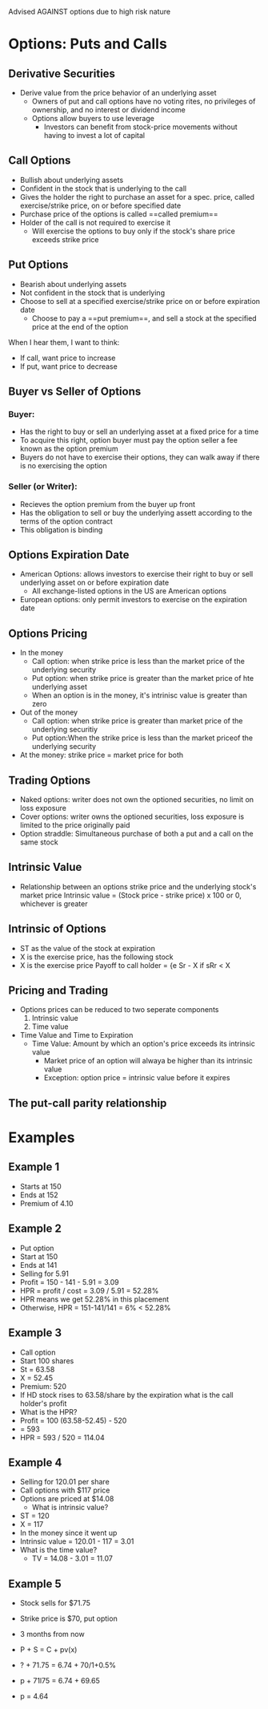Advised AGAINST options due to high risk nature
# Options: Puts and Calls
## Derivative Securities
- Derive value from the price behavior of an underlying asset
	- Owners of put and call options have no voting rites, no privileges of ownership, and no interest or dividend income
	- Options allow buyers to use leverage
		- Investors can benefit from stock-price movements without having to invest a lot of capital
## Call Options
- Bullish about underlying assets
- Confident in the stock that is underlying to the call
- Gives the holder the right to purchase an asset for a spec. price, called exercise/strike price, on or before specified date
- Purchase price of the options is called ==called premium==
- Holder of the call is not required to exercise it
	- Will exercise the options to buy only if the stock's share price exceeds strike price
## Put Options
- Bearish about underlying assets
- Not confident in the stock that is underlying
- Choose to sell at a specified exercise/strike price on or before expiration date
	- Choose to pay a ==put premium==, and sell a stock at the specified price at the end of the option

When I hear them, I want to think:
- If call, want price to increase
- If put, want price to decrease
## Buyer vs Seller of Options
### Buyer:
- Has the right to buy or sell an underlying asset at a fixed price for a time
- To acquire this right, option buyer must pay the option seller a fee known as the option premium
- Buyers do not have to exercise their options, they can walk away if there is no exercising the option
### Seller (or Writer):
- Recieves the option premium from the buyer up front
- Has the obligation to sell or buy the underlying assett according to the terms of the option contract
- This obligation is binding
## Options Expiration Date
- American Options: allows investors to exercise their right to buy or sell underlying asset on or before expiration date
	- All exchange-listed options in the US are American options
- European options: only permit investors to exercise on the expiration date
## Options Pricing
- In the money
	- Call option: when strike price is less than the market price of the underlying security
	- Put option: when strike price is greater than the market price of hte underlying asset
	- When an option is in the money, it's intrinisc value is greater than zero
- Out of the money
	- Call option: when strike price is greater than market price of the underlying securitiy
	- Put option:When the strike price is less than the market priceof the underlying security
- At the money: strike price = market price for both
## Trading Options
- Naked options: writer does not own the optioned securities, no limit on loss exposure
- Cover options: writer owns the optioned securities, loss exposure is limited to the price originally paid
- Option straddle: Simultaneous purchase of both a put and a call on the same stock
## Intrinsic Value
- Relationship between an options strike price and the underlying stock's market price
Intrinsic value = (Stock price - strike price) x 100 or 0, whichever is greater
## Intrinsic of Options
- ST as the value of the stock at expiration
- X is the exercise price, has the following stock
- X is the exercise price 
Payoff to call holder = {e Sr - X if sRr < X
## Pricing and Trading
- Options prices can be reduced to two seperate components
	1. Intrinsic value
	2. Time value
- Time Value and Time to Expiration
	- Time Value: Amount by which an option's price exceeds its intrinsic value
		- Market price of an option will alwaya be higher than its intrinsic value
		- Exception: option price = intrinsic value before it expires
## The put-call parity relationship

# Examples
## Example 1
- Starts at 150
- Ends at 152
- Premium of 4.10
## Example 2
- Put option
- Start at 150
- Ends at 141
- Selling for 5.91
- Profit = 150 - 141 - 5.91 = 3.09
- HPR = profit / cost = 3.09 / 5.91 = 52.28%
- HPR means we get 52.28% in this placement
- Otherwise, HPR = 151-141/141 = 6% < 52.28%
## Example 3
- Call option
- Start 100 shares
- St = 63.58
- X = 52.45
- Premium: 520
- If HD stock rises to 63.58/share by the expiration what is the call holder's profit
- What is the HPR?
- Profit = 100 (63.58-52.45) - 520
- = 593
- HPR = 593 / 520 = 114.04
## Example 4
- Selling for 120.01 per share
- Call options with $117 price
- Options are priced at $14.08
	- What is intrinsic value?
- ST = 120
- X = 117
- In the money since it went up
- Intrinsic value = 120.01 - 117 = 3.01
- What is the time value?
	- TV = 14.08 - 3.01 = 11.07
## Example 5
- Stock sells for $71.75
- Strike price is $70, put option
- 3 months from now

- P + S = C + pv(x)
- ? + 71.75 = 6.74 + 70/1+0.5%
- p + 71l75 = 6.74 + 69.65
- p = 4.64